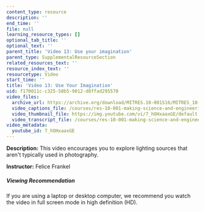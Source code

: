 ```yaml
---
content_type: resource
description: ''
end_time: ''
file: null
learning_resource_types: []
optional_tab_title: ''
optional_text: ''
parent_title: 'Video 13: Use your imagination'
parent_type: SupplementalResourceSection
related_resources_text: ''
resource_index_text: ''
resourcetype: Video
start_time: ''
title: 'Video 13: Use Your Imagination'
uid: f170011c-c325-58b5-9012-d8ffad295570
video_files:
  archive_url: https://archive.org/download/MITRES.10-001S16/MITRES_10-001S16_Track17_300k.mp4
  video_captions_file: /courses/res-10-001-making-science-and-engineering-pictures-a-practical-guide-to-presenting-your-work-spring-2016/07012ce1f79955a59cdb682cc86bbb48_7_hOHxaaxGE.vtt
  video_thumbnail_file: https://img.youtube.com/vi/7_hOHxaaxGE/default.jpg
  video_transcript_file: /courses/res-10-001-making-science-and-engineering-pictures-a-practical-guide-to-presenting-your-work-spring-2016/2bff0c4816dfccd56095652ee36f64ab_7_hOHxaaxGE.pdf
video_metadata:
  youtube_id: 7_hOHxaaxGE
---
```


**Description:** This video encourages you to explore lighting sources that aren't typically used in photography.

**Instructor:** Felice Frankel

##### Viewing Recommendation

If you are using a laptop or desktop computer, we recommend you watch the video in full screen mode in high definition (HD).